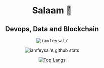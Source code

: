   <div align='center'>
  
  # Salaam 👋

  ## Devops, Data and Blockchain
  
  </div>

<p align="center"><samp> <img src=https://komarev.com/ghpvc/?username=iamfeysal alt=iamfeysal/></samp> </p>

<div align='center'>

![iamfeysal's github stats](https://github-readme-stats.vercel.app/api?username=iamfeysal&count_private=true)

[![Top Langs](https://github-readme-stats.vercel.app/api/top-langs/?username=iamfeysal)](https://github.com/iamfeysal/github_stats)

</div>
